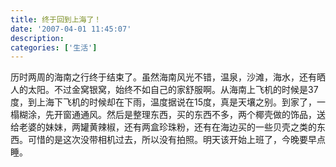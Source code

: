 ```yaml
---
title: 终于回到上海了！
date: '2007-04-01 11:45:07'
description: 
categories: ['生活']
---
```


历时两周的海南之行终于结束了。虽然海南风光不错，温泉，沙滩，海水，还有晒人的太阳。不过金窝银窝，始终不如自己的家舒服啊。从海南上飞机的时候是37度，到上海下飞机的时候却在下雨，温度据说在15度，真是天壤之别。到家了，一榻糊涂，先开窗通通风。然后是整理东西，买的东西不多，两个椰壳做的饰品，送给老婆的妹妹，两罐黄辣椒，还有两盒珍珠粉，还有在海边买的一些贝壳之类的东西。可惜的是这次没带相机过去，所以没有拍照。明天该开始上班了，今晚要早点睡。
